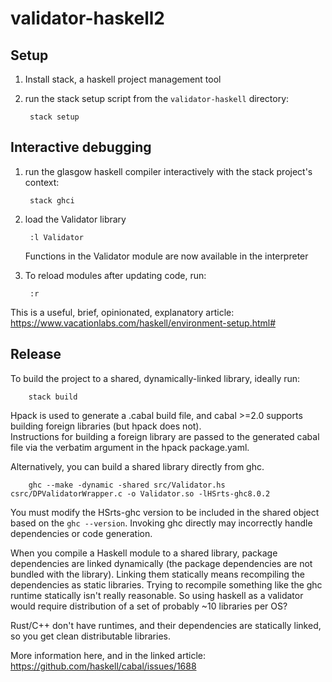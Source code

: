 # validator-haskell2

## Setup

1. Install stack, a haskell project management tool

2. run the stack setup script from the `validator-haskell` directory:  

        stack setup
        

## Interactive debugging

1. run the glasgow haskell compiler interactively with the stack project's context:  

        stack ghci
        
2. load the Validator library

        :l Validator

    Functions in the Validator module are now available in the interpreter

3. To reload modules after updating code, run:

        :r

This is a useful, brief, opinionated, explanatory article:
https://www.vacationlabs.com/haskell/environment-setup.html#


## Release
To build the project to a shared, dynamically-linked library, ideally run:

        stack build
   
Hpack is used to generate a .cabal build file, and cabal >=2.0 supports building foreign libraries (but hpack does not).  
Instructions for building a foreign library are passed to the generated cabal file via the verbatim argument in the hpack package.yaml.  

Alternatively, you can build a shared library directly from ghc.   

        ghc --make -dynamic -shared src/Validator.hs csrc/DPValidatorWrapper.c -o Validator.so -lHSrts-ghc8.0.2
    
You must modify the HSrts-ghc version to be included in the shared object based on the `ghc --version`. 
Invoking ghc directly may incorrectly handle dependencies or code generation.

When you compile a Haskell module to a shared library, package dependencies are linked dynamically (the package dependencies are not bundled with the library).
Linking them statically means recompiling the dependencies as static libraries. 
Trying to recompile something like the ghc runtime statically isn't really reasonable. 
So using haskell as a validator would require distribution of a set of probably ~10 libraries per OS?

Rust/C++ don't have runtimes, and their dependencies are statically linked, so you get clean distributable libraries.

More information here, and in the linked article:  
https://github.com/haskell/cabal/issues/1688
